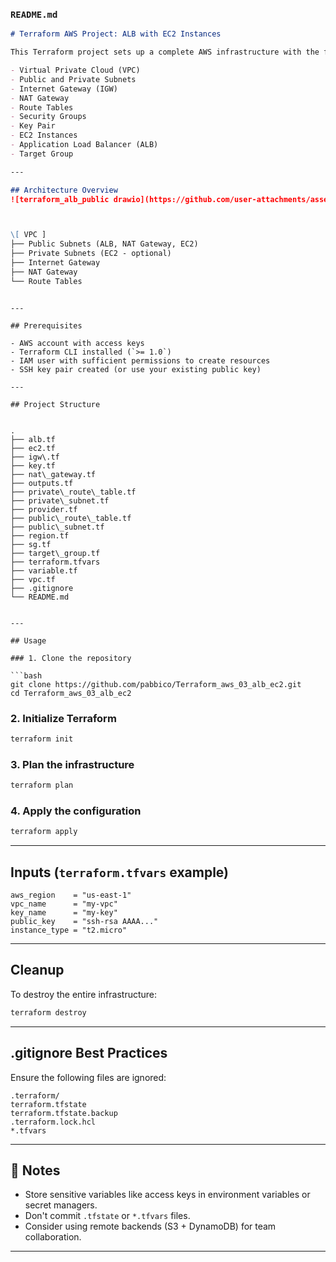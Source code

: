 ### `README.md`

```markdown
# Terraform AWS Project: ALB with EC2 Instances

This Terraform project sets up a complete AWS infrastructure with the following components:

- Virtual Private Cloud (VPC)
- Public and Private Subnets
- Internet Gateway (IGW)
- NAT Gateway
- Route Tables
- Security Groups
- Key Pair
- EC2 Instances
- Application Load Balancer (ALB)
- Target Group

---

## Architecture Overview
![terraform_alb_public drawio](https://github.com/user-attachments/assets/fa9c39df-5999-480f-a044-3e302a3cd34d)



\[ VPC ]
├── Public Subnets (ALB, NAT Gateway, EC2)
├── Private Subnets (EC2 - optional)
├── Internet Gateway
├── NAT Gateway
└── Route Tables
```
```

---

## Prerequisites

- AWS account with access keys
- Terraform CLI installed (`>= 1.0`)
- IAM user with sufficient permissions to create resources
- SSH key pair created (or use your existing public key)

---

## Project Structure


.
├── alb.tf
├── ec2.tf
├── igw\.tf
├── key.tf
├── nat\_gateway.tf
├── outputs.tf
├── private\_route\_table.tf
├── private\_subnet.tf
├── provider.tf
├── public\_route\_table.tf
├── public\_subnet.tf
├── region.tf
├── sg.tf
├── target\_group.tf
├── terraform.tfvars
├── variable.tf
├── vpc.tf
├── .gitignore
└── README.md

```
````

---

## Usage

### 1. Clone the repository

```bash
git clone https://github.com/pabbico/Terraform_aws_03_alb_ec2.git
cd Terraform_aws_03_alb_ec2
````

### 2. Initialize Terraform

```bash
terraform init
```

### 3. Plan the infrastructure

```bash
terraform plan
```

### 4. Apply the configuration

```bash
terraform apply
```

---

## Inputs (`terraform.tfvars` example)

```hcl
aws_region    = "us-east-1"
vpc_name      = "my-vpc"
key_name      = "my-key"
public_key    = "ssh-rsa AAAA..."
instance_type = "t2.micro"
```

---

## Cleanup

To destroy the entire infrastructure:

```bash
terraform destroy
```

---

## .gitignore Best Practices

Ensure the following files are ignored:

```
.terraform/
terraform.tfstate
terraform.tfstate.backup
.terraform.lock.hcl
*.tfvars
```

---

## 📌 Notes

* Store sensitive variables like access keys in environment variables or secret managers.
* Don't commit `.tfstate` or `*.tfvars` files.
* Consider using remote backends (S3 + DynamoDB) for team collaboration.

---
